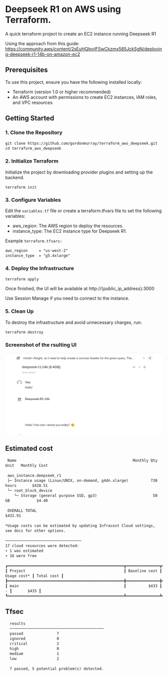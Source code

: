 # Deepseek R1 on AWS using Terraform.

A quick terraform project to create an EC2 instance running Deepseek R1

Using the approach from this guide: https://community.aws/content/2sEuHQlpyIFSwCkzmx585JckSgN/deploying-deepseek-r1-14b-on-amazon-ec2

## Prerequisites

To use this project, ensure you have the following installed locally:

* Terraform (version 1.0 or higher recommended)
* An AWS account with permissions to create EC2 instances, IAM roles, and VPC resources

## Getting Started

### 1. Clone the Repository

```
git clone https://github.com/gordonmurray/terraform_aws_deepseek.git
cd terraform_aws_deepseek
```

### 2. Initialize Terraform

Initialize the project by downloading provider plugins and setting up the backend.

```
terraform init
```

### 3. Configure Variables

Edit the `variables.tf` file or create a terraform.tfvars file to set the following variables:

* aws_region: The AWS region to deploy the resources.
* instance_type: The EC2 instance type for Deepseek R1.

Example `terraform.tfvars:`

```
aws_region     = "us-west-2"
instance_type  = "g5.4xlarge"
```

### 4. Deploy the Infrastructure

```
terraform apply
```

Once finished, the UI will be available at http://{public_ip_address}:3000

Use Session Manage if you need to connect to the instance.

### 5. Clean Up

To destroy the infrastructure and avoid unnecessary charges, run:

```
terraform destroy
```


### Screenshot of the rsulting UI

![Ollama AI](images/ollama.png)


## Estimated cost

```
 Name                                                    Monthly Qty  Unit   Monthly Cost

 aws_instance.deepseek_r1
 ├─ Instance usage (Linux/UNIX, on-demand, g4dn.xlarge)          730  hours       $428.51
 └─ root_block_device
    └─ Storage (general purpose SSD, gp3)                         50  GB            $4.40

 OVERALL TOTAL                                                                   $432.91

*Usage costs can be estimated by updating Infracost Cloud settings, see docs for other options.

──────────────────────────────────
17 cloud resources were detected:
∙ 1 was estimated
∙ 16 were free

┏━━━━━━━━━━━━━━━━━━━━━━━━━━━━━━━━━━━━━━━━━━━━━━━━━━━━┳━━━━━━━━━━━━━━━┳━━━━━━━━━━━━━┳━━━━━━━━━━━━┓
┃ Project                                            ┃ Baseline cost ┃ Usage cost* ┃ Total cost ┃
┣━━━━━━━━━━━━━━━━━━━━━━━━━━━━━━━━━━━━━━━━━━━━━━━━━━━━╋━━━━━━━━━━━━━━━╋━━━━━━━━━━━━━╋━━━━━━━━━━━━┫
┃ main                                               ┃          $433 ┃           - ┃       $433 ┃
┗━━━━━━━━━━━━━━━━━━━━━━━━━━━━━━━━━━━━━━━━━━━━━━━━━━━━┻━━━━━━━━━━━━━━━┻━━━━━━━━━━━━━┻━━━━━━━━━━━━┛
```

## Tfsec

```
  results
  ──────────────────────────────────────────
  passed               7
  ignored              0
  critical             2
  high                 0
  medium               1
  low                  2

  7 passed, 5 potential problem(s) detected.
  ```